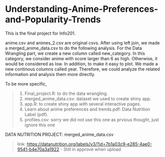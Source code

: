# Understanding-Anime-Preferences-and-Popularity-Trends
This is the final project for Info201. 

anime.csv and animes_2.csv are original csvs. After using left join, we made a merged_anime_data.csv to do the following analysis. For the Data Wrangling part, we create a new column called new_category. In this category, we consider anime with score larger than 6 as high. Otherwise, it would be considered as low. In addition, to make it easy to plot. We made a new continous columns called year. Therefore, we could analyze the related information and analysis them more directly.

To be more specific,
> 1. Final_project.R: to do the data wrangling. 
> 2. merged_anime_data.csv: dataset we used to create shiny app.
> 3. app.R: to create shiny app with several interactive pages.
> 4. Learn about anime preferences and trends.pdf: Data Nutrition Label (pdf).
> 5. profiles.csv: sorry we did not use this one as prvious thought, just ignore this one


DATA NUTRITION PROJECT: merged_anime_data.csv
  > link: https://datanutrition.org/labels/v3/?id=7b1a03c9-e285-4ae0-9541-b4e70a3a1922
    - Still in approve when upload
